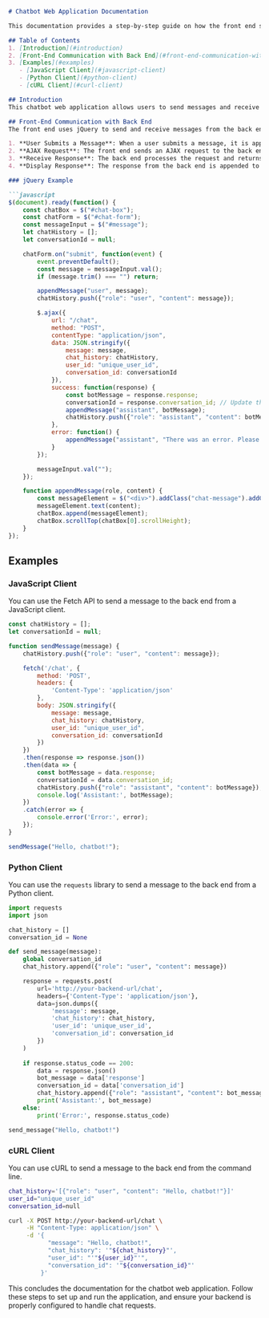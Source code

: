 ```markdown
# Chatbot Web Application Documentation

This documentation provides a step-by-step guide on how the front end sends and receives messages from the back end using jQuery. It also includes examples of how to interact with the back end using JavaScript, Python, and cURL.

## Table of Contents
1. [Introduction](#introduction)
2. [Front-End Communication with Back End](#front-end-communication-with-back-end)
3. [Examples](#examples)
   - [JavaScript Client](#javascript-client)
   - [Python Client](#python-client)
   - [cURL Client](#curl-client)

## Introduction
This chatbot web application allows users to send messages and receive responses from a chatbot. The front end communicates with the back end to exchange messages, maintaining a conversation history and a conversation ID.

## Front-End Communication with Back End
The front end uses jQuery to send and receive messages from the back end. Here is the core functionality:

1. **User Submits a Message**: When a user submits a message, it is appended to the chat history and displayed in the chat box.
2. **AJAX Request**: The front end sends an AJAX request to the back end with the user's message, chat history, user ID, and conversation ID.
3. **Receive Response**: The back end processes the request and returns a response along with an updated conversation ID.
4. **Display Response**: The response from the back end is appended to the chat history and displayed in the chat box.

### jQuery Example

```javascript
$(document).ready(function() {
    const chatBox = $("#chat-box");
    const chatForm = $("#chat-form");
    const messageInput = $("#message");
    let chatHistory = [];
    let conversationId = null;

    chatForm.on("submit", function(event) {
        event.preventDefault();
        const message = messageInput.val();
        if (message.trim() === "") return;

        appendMessage("user", message);
        chatHistory.push({"role": "user", "content": message});

        $.ajax({
            url: "/chat",
            method: "POST",
            contentType: "application/json",
            data: JSON.stringify({
                message: message,
                chat_history: chatHistory,
                user_id: "unique_user_id",
                conversation_id: conversationId
            }),
            success: function(response) {
                const botMessage = response.response;
                conversationId = response.conversation_id; // Update the conversation ID
                appendMessage("assistant", botMessage);
                chatHistory.push({"role": "assistant", "content": botMessage, "conversation_id": conversationId});
            },
            error: function() {
                appendMessage("assistant", "There was an error. Please try again.");
            }
        });

        messageInput.val("");
    });

    function appendMessage(role, content) {
        const messageElement = $("<div>").addClass("chat-message").addClass(role);
        messageElement.text(content);
        chatBox.append(messageElement);
        chatBox.scrollTop(chatBox[0].scrollHeight);
    }
});
```

## Examples

### JavaScript Client

You can use the Fetch API to send a message to the back end from a JavaScript client.

```javascript
const chatHistory = [];
let conversationId = null;

function sendMessage(message) {
    chatHistory.push({"role": "user", "content": message});

    fetch('/chat', {
        method: 'POST',
        headers: {
            'Content-Type': 'application/json'
        },
        body: JSON.stringify({
            message: message,
            chat_history: chatHistory,
            user_id: "unique_user_id",
            conversation_id: conversationId
        })
    })
    .then(response => response.json())
    .then(data => {
        const botMessage = data.response;
        conversationId = data.conversation_id;
        chatHistory.push({"role": "assistant", "content": botMessage});
        console.log('Assistant:', botMessage);
    })
    .catch(error => {
        console.error('Error:', error);
    });
}

sendMessage("Hello, chatbot!");
```

### Python Client

You can use the `requests` library to send a message to the back end from a Python client.

```python
import requests
import json

chat_history = []
conversation_id = None

def send_message(message):
    global conversation_id
    chat_history.append({"role": "user", "content": message})

    response = requests.post(
        url='http://your-backend-url/chat',
        headers={'Content-Type': 'application/json'},
        data=json.dumps({
            'message': message,
            'chat_history': chat_history,
            'user_id': 'unique_user_id',
            'conversation_id': conversation_id
        })
    )
    
    if response.status_code == 200:
        data = response.json()
        bot_message = data['response']
        conversation_id = data['conversation_id']
        chat_history.append({"role": "assistant", "content": bot_message})
        print('Assistant:', bot_message)
    else:
        print('Error:', response.status_code)

send_message("Hello, chatbot!")
```

### cURL Client

You can use cURL to send a message to the back end from the command line.

```sh
chat_history='[{"role": "user", "content": "Hello, chatbot!"}]'
user_id="unique_user_id"
conversation_id=null

curl -X POST http://your-backend-url/chat \
     -H "Content-Type: application/json" \
     -d '{
           "message": "Hello, chatbot!",
           "chat_history": '"${chat_history}"',
           "user_id": "'"${user_id}"'",
           "conversation_id": '"${conversation_id}"'
         }'
```

This concludes the documentation for the chatbot web application. Follow these steps to set up and run the application, and ensure your backend is properly configured to handle chat requests.
```
